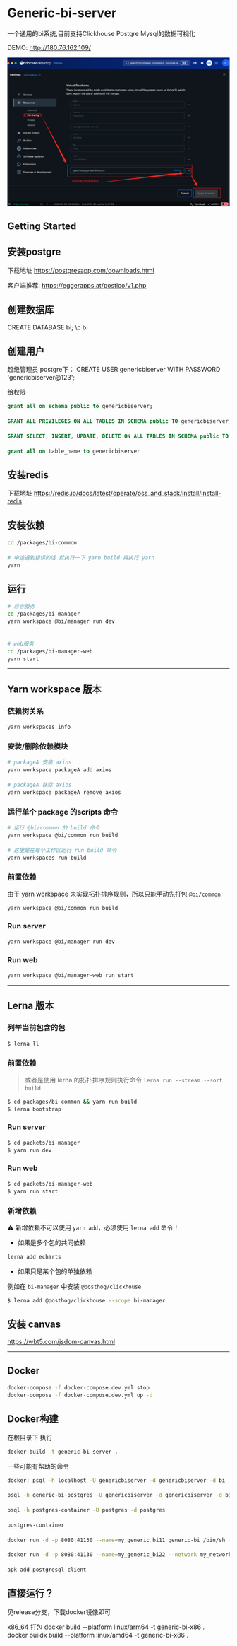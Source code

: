 # Generic-bi-server
一个通用的bi系统,目前支持Clickhouse Postgre Mysql的数据可视化

DEMO: http://180.76.162.109/


![alt text](image.png)
## Getting Started

## 安装postgre
下载地址 https://postgresapp.com/downloads.html

客户端推荐: https://eggerapps.at/postico/v1.php

## 创建数据库
CREATE DATABASE bi;
\c bi

## 创建用户
超级管理员 postgre下：
CREATE USER genericbiserver WITH PASSWORD 'genericbiserver@123';

给权限
```sql
grant all on schema public to genericbiserver;

GRANT ALL PRIVILEGES ON ALL TABLES IN SCHEMA public TO genericbiserver;

GRANT SELECT, INSERT, UPDATE, DELETE ON ALL TABLES IN SCHEMA public TO genericbiserver;

grant all on table_name to genericbiserver

```


## 安装redis
下载地址  https://redis.io/docs/latest/operate/oss_and_stack/install/install-redis

## 安装依赖
```bash
cd /packages/bi-common

# 中途遇到错误的话 就执行一下 yarn build 再执行 yarn
yarn 

```

## 运行 

```bash
# 后台服务
cd /packages/bi-manager
yarn workspace @bi/manager run dev


# web服务
cd /packages/bi-manager-web
yarn start
```
---

## Yarn workspace 版本

### 依赖树关系

```bash
yarn workspaces info 
```

### 安装/删除依赖模块

```bash
# packageA 安装 axios
yarn workspace packageA add axios

# packageA 移除 axios
yarn workspace packageA remove axios
```

### 运行单个 package 的scripts 命令

```bash
# 运行 @bi/common 的 build 命令
yarn workspace @bi/common run build

# 这里是在每个工作区运行 run build 命令
yarn workspaces run build
```

### 前置依赖

由于 yarn workspace 未实现拓扑排序规则，所以只能手动先打包 `@bi/common`

```bash
yarn workspace @bi/common run build 
```

### Run server

```bash
yarn workspace @bi/manager run dev  
```

### Run web

```bash
yarn workspace @bi/manager-web run start  
```

---

## Lerna 版本

### 列举当前包含的包

```bash
$ lerna ll
```

### 前置依赖

> 或者是使用 lerna 的拓扑排序规则执行命令
> `lerna run --stream --sort build`

```bash
$ cd packages/bi-common && yarn run build
$ lerna bootstrap
```

### Run server

```bash
$ cd packets/bi-manager
$ yarn run dev
```

### Run web

```bash
$ cd packets/bi-manager-web
$ yarn run start
```

### 新增依赖

⚠️ 新增依赖不可以使用 `yarn add`，必须使用 `lerna add` 命令！

- 如果是多个包的共同依赖

```bash
lerna add echarts
```

- 如果只是某个包的单独依赖

例如在 `bi-manager` 中安装 `@posthog/clickhouse`

```bash
$ lerna add @posthog/clickhouse --scope bi-manager
```


## 安装 canvas
https://wbt5.com/jsdom-canvas.html


---

## Docker

```bash
docker-compose -f docker-compose.dev.yml stop
docker-compose -f docker-compose.dev.yml up -d
```

## Docker构建
在根目录下 执行
```bash
docker build -t generic-bi-server .
```

一些可能有帮助的命令
```bash
docker: psql -h localhost -U genericbiserver -d genericbiserver -d bi

psql -h generic-bi-postgres -U genericbiserver -d genericbiserver -d bi -w genericbiserver@123

psql -h postgres-container -U postgres -d postgres

postgres-container

docker run -d -p 8080:41130 --name=my_generic_bi11 generic-bi /bin/sh -c "tail -f /dev/null"  

docker run -d -p 8080:41130 --name=my_generic_bi22 --network my_network generic-bi /bin/sh -c "tail -f /dev/null"

apk add postgresql-client
```

## 直接运行？
见release分支，下载docker镜像即可

x86_64 打包 docker build --platform linux/arm64  -t generic-bi-x86 .  
docker buildx build --platform linux/amd64 -t generic-bi-x86 .
